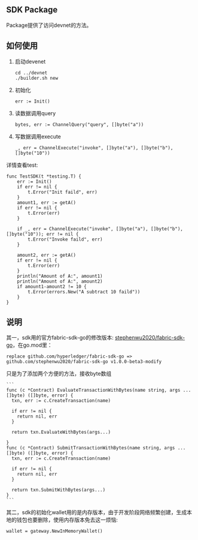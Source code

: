 ## SDK Package
Package提供了访问devnet的方法。

## 如何使用
1. 启动devenet
   ```
   cd ../devnet
   ./builder.sh new
   ```
2. 初始化
   ```
   err := Init()
   ```
3. 读数据调用query
   ```
   bytes, err := ChannelQuery("query", []byte("a"))
   ```
4. 写数据调用execute
   ```
   _, err = ChannelExecute("invoke", []byte("a"), []byte("b"), []byte("10"))
   ```

详情查看test:
```
func TestSDK(t *testing.T) {
	err := Init()
	if err != nil {
		t.Error("Init faild", err)
	}
	amount1, err := getA()
	if err != nil {
		t.Error(err)
	}

	if _, err = ChannelExecute("invoke", []byte("a"), []byte("b"), []byte("10")); err != nil {
		t.Error("Invoke faild", err)
	}

	amount2, err := getA()
	if err != nil {
		t.Error(err)
	}
	println("Amount of A:", amount1)
	println("Amount of A:", amount2)
	if amount1-amount2 != 10 {
		t.Error(errors.New("A subtract 10 faild"))
	}
}
```

## 说明
其一，sdk用的官方fabric-sdk-go的修改版本: [stephenwu2020/fabric-sdk-go](https://github.com/stephenwu2020/fabric-sdk-go)，在go.mod里：
   ```
   replace github.com/hyperledger/fabric-sdk-go => github.com/stephenwu2020/fabric-sdk-go v1.0.0-beta3-modify
   ```
  只是为了添加两个方便的方法，接收byte数组

    ```
    func (c *Contract) EvaluateTransactionWithBytes(name string, args ...[]byte) ([]byte, error) {
      txn, err := c.CreateTransaction(name)

      if err != nil {
        return nil, err
      }

      return txn.EvaluateWithBytes(args...)

    }
    func (c *Contract) SubmitTransactionWithBytes(name string, args ...[]byte) ([]byte, error) {
      txn, err := c.CreateTransaction(name)

      if err != nil {
        return nil, err
      }

      return txn.SubmitWithBytes(args...)
    }
    ```
其二，sdk的初始化wallet用的是内存版本，由于开发阶段网络频繁创建，生成本地的钱包也要删除，使用内存版本免去这一烦恼:
```
wallet = gateway.NewInMemoryWallet()
```